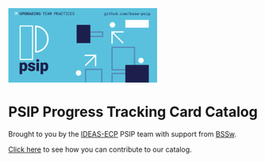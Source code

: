 <img src="./psip_logo.png" width="300">

# PSIP Progress Tracking Card Catalog


Brought to you by the [IDEAS-ECP](https://ideas-productivity.org) PSIP team with support from [BSSw](https://bssw.io).

[Click here](CONTRIBUTING.md) to see how you can contribute to our catalog.
